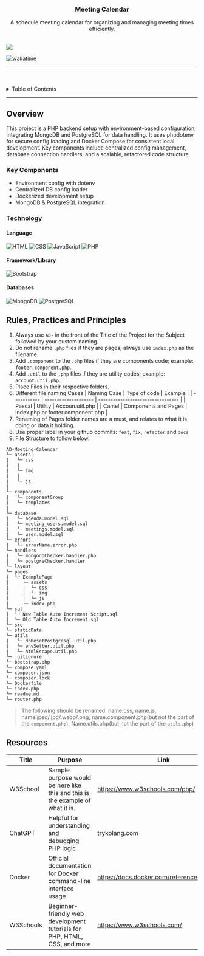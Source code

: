 <a name="readme-top">

<br/>

<br />
<div align="center">
  <a href="https://github.com/zyx-0314/">
  </a>

  <h3 align="center">Meeting Calendar</h3>
</div>

<div align="center">
A schedule meeting calendar for organizing and managing meeting times efficiently.
</div>

<br />


![](https://visit-counter.vercel.app/counter.png?page=carlmarinyo/AD-Meeting-Calendar)

[![wakatime](https://wakatime.com/badge/user/018dd99a-4985-4f98-8216-6ca6fe2ce0f8/project/63501637-9a31-42f0-960d-4d0ab47977f8.svg)](https://wakatime.com/badge/user/018dd99a-4985-4f98-8216-6ca6fe2ce0f8/project/63501637-9a31-42f0-960d-4d0ab47977f8)

---

<br />
<br />

<details>
  <summary>Table of Contents</summary>
  <ol>
    <li>
      <a href="#overview">Overview</a>
      <ol>
        <li>
          <a href="#key-components">Key Components</a>
        </li>
        <li>
          <a href="#technology">Technology</a>
        </li>
      </ol>
    </li>
    <li>
      <a href="#rule,-practices-and-principles">Rules, Practices and Principles</a>
    </li>
    <li>
      <a href="#resources">Resources</a>
    </li>
  </ol>
</details>

---

## Overview

This project is a PHP backend setup with environment-based configuration, integrating MongoDB and PostgreSQL for data handling. It uses phpdotenv for secure config loading and Docker Compose for consistent local development. Key components include centralized config management, database connection handlers, and a scalable, refactored code structure.

### Key Components

- Environment config with dotenv
- Centralized DB config loader
- Dockerized development setup
- MongoDB & PostgreSQL integration

### Technology

#### Language
![HTML](https://img.shields.io/badge/HTML-E34F26?style=for-the-badge&logo=html5&logoColor=white)
![CSS](https://img.shields.io/badge/CSS-1572B6?style=for-the-badge&logo=css3&logoColor=white)
![JavaScript](https://img.shields.io/badge/JavaScript-F7DF1E?style=for-the-badge&logo=javascript&logoColor=white)
![PHP](https://img.shields.io/badge/PHP-777BB4?style=for-the-badge&logo=php&logoColor=white)

#### Framework/Library
![Bootstrap](https://img.shields.io/badge/Bootstrap-7952B3?style=for-the-badge&logo=bootstrap&logoColor=white)

#### Databases
![MongoDB](https://img.shields.io/badge/MongoDB-47A248?style=for-the-badge&logo=mongodb&logoColor=white)
![PostgreSQL](https://img.shields.io/badge/PostgreSQL-336791?style=for-the-badge&logo=postgresql&logoColor=white)

## Rules, Practices and Principles

<!-- Do not Change this -->

1. Always use `AD-` in the front of the Title of the Project for the Subject followed by your custom naming.
2. Do not rename `.php` files if they are pages; always use `index.php` as the filename.
3. Add `.component` to the `.php` files if they are components code; example: `footer.component.php`.
4. Add `.util` to the `.php` files if they are utility codes; example: `account.util.php`.
5. Place Files in their respective folders.
6. Different file naming Cases
   | Naming Case | Type of code         | Example                           |
   | ----------- | -------------------- | --------------------------------- |
   | Pascal      | Utility              | Accoun.util.php                   |
   | Camel       | Components and Pages | index.php or footer.component.php |
8. Renaming of Pages folder names are a must, and relates to what it is doing or data it holding.
9. Use proper label in your github commits: `feat`, `fix`, `refactor` and `docs`
10. File Structure to follow below.

```
AD-Meeting-Calendar
└─ assets
|   └─ css
|   |
|   └─ img
|   |   
|   └─ js
|   
└─ components
|   └─ componentGroup
|   └─ templates
|  
└─ database
|   └─ agenda.model.sql
|   └─ meeting_users.model.sql
|   └─ meetings.model.sql
|   └─ user.model.sql
└─ errors
|   └─ errorName.error.php
└─ handlers
|   └─ mongodbChecker.handler.php
|   └─ postgreChecker.handler
└─ layout
└─ pages
|  └─ ExamplePage
|     └─ assets
|     |  └─ css
|     |  └─ img
|     |  └─ js
|     └─ index.php
└─ sql
|  └─ New Table Auto Increment Script.sql
|  └─ Old Table Auto Increment.sql
└─ src
└─ staticData
└─ utils
|   └─ dbResetPostgresql.util.php
|   └─ envSetter.util.php
|   └─ htmlEscape.util.php
└─ .gitignore
└─ bootstrap.php
└─ compose.yaml
└─ composer.json
└─ composer.lock
└─ Dockerfile
└─ index.php
└─ readme.md
└─ router.php
```
> The following should be renamed: name.css, name.js, name.jpeg/.jpg/.webp/.png, name.component.php(but not the part of the `component.php`), Name.utils.php(but not the part of the `utils.php`)

## Resources

| Title        | Purpose                                                                       | Link          |
| ------------ | ----------------------------------------------------------------------------- | ------------- |
| W3School     | Sample purpose would be here like this and this is the example of what it is. | https://www.w3schools.com/php/ |
| ChatGPT      | Helpful for understanding and debugging PHP logic | trykolang.com             | https://chatgptcom |
| Docker       | Official documentation for Docker command-line interface usage                | https://docs.docker.com/reference/cli/docker/ |
| W3Schools    | Beginner-friendly web development tutorials for PHP, HTML, CSS, and more      | https://www.w3schools.com/ |
